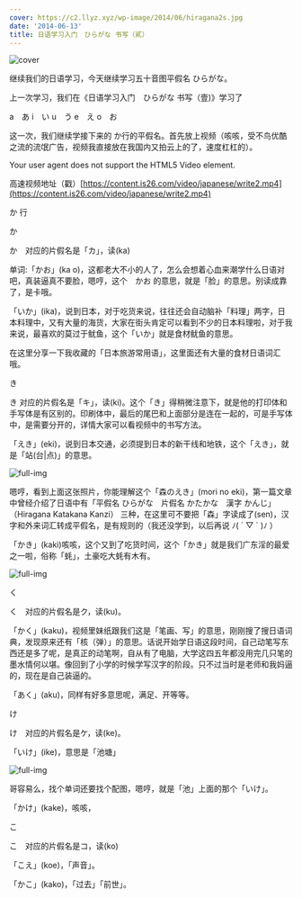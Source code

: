 ```yaml
---
cover: https://c2.llyz.xyz/wp-image/2014/06/hiragana2s.jpg
date: '2014-06-13'
title: 日语学习入门　ひらがな 书写（貳）
---
```


![cover](https://c2.llyz.xyz/wp-image/2014/06/hiragana2s.jpg)

继续我们的日语学习，今天继续学习五十音图平假名 ひらがな。

上一次学习，我们在《日语学习入门　ひらがな 书写（壹)》学习了

a　あ i　い u　う e　え o　お

这一次，我们继续学接下来的 か行的平假名。首先放上视频（咳咳，受不鸟优酷之流的流氓广告，视频我直接放在我国内又拍云上的了，速度杠杠的）。

Your user agent does not support the HTML5 Video element.

高速视频地址（戳）[https://content.is26.com/video/japanese/write2.mp4](https://content.is26.com/video/japanese/write2.mp4)

か 行

か

か　对应的片假名是「カ」，读(ka)

单词:「かお」(ka o)，这都老大不小的人了，怎么会想着心血来潮学什么日语对吧，真装逼真不要脸，嗯哼，这个　かお 的意思，就是「脸」的意思。别读成靠了，是卡哦。

「いか」(ika)，说到日本，对于吃货来说，往往还会自动脑补「料理」两字，日本料理中，又有大量的海货，大家在街头肯定可以看到不少的日本料理啦，对于我来说，最喜欢的莫过于鱿鱼，这个「いか」就是食材鱿鱼的意思。

在这里分享一下我收藏的「日本旅游常用语」，这里面还有大量的食材日语词汇哦。

き　

き 对应的片假名是「キ」，读(ki)。这个「き」得稍微注意下，就是他的打印体和手写体是有区别的。印刷体中，最后的尾巴和上面部分是连在一起的，可是手写体中，是需要分开的，详情大家可以看视频中的书写方法。

「えき」(eki)，说到日本交通，必须提到日本的新干线和地铁，这个「えき」，就是「站(台|点)」的意思。

![full-img](https://c2.llyz.xyz/wp-image/2014/06/eki.jpg)

嗯哼，看到上面这张照片，你能理解这个「森のえき」(mori no eki)，第一篇文章中曾经介绍了日语中有「平假名 ひらがな　片假名 かたかな　漢字 かんじ」（Hiragana Katakana Kanzi） 三种，在这里可不要把「森」字读成了(sen)，汉字和外来词汇转成平假名，是有规则的（我还没学到，以后再说 ﾉ( ´ ▽ \` )ﾉ ）

「かき」(kaki)咳咳，这个又到了吃货时间，这个「かき」就是我们广东淫的最爱之一啦，俗称「蚝」，土豪吃大蚝有木有。

![full-img](https://c2.llyz.xyz/wp-image/2014/06/kaki.jpg)

く

く　对应的片假名是ク，读(ku)。

「かく」(kaku)，视频里妹纸跟我们这是「笔画、写」的意思，刚刚搜了搜日语词典，发现原来还有「核（弹）」的意思。话说开始学日语这段时间，自己动笔写东西还是多了呢，是真正的动笔啊，自从有了电脑，大学这四五年都没用完几只笔的墨水情何以堪。像回到了小学的时候学写汉字的阶段。只不过当时是老师和我妈逼的，现在是自己装逼的。

「あく」(aku)，同样有好多意思呢，满足、开等等。

け

け　对应的片假名是ケ，读(ke)。

「いけ」(ike)，意思是「池塘」

![full-img](https://c2.llyz.xyz/wp-image/2014/06/ike.gif)

哥容易么，找个单词还要找个配图，嗯哼，就是「池」上面的那个「いけ」。

「かけ」(kake)，咳咳，

こ

こ　对应的片假名是コ，读(ko)

「こえ」(koe)，「声音」。

「かこ」(kako)，「过去」「前世」。
